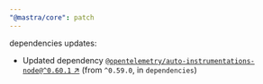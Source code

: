 ```yaml
---
"@mastra/core": patch
---
```

dependencies updates:
  - Updated dependency [`@opentelemetry/auto-instrumentations-node@^0.60.1` ↗︎](https://www.npmjs.com/package/@opentelemetry/auto-instrumentations-node/v/0.60.1) (from `^0.59.0`, in `dependencies`)
